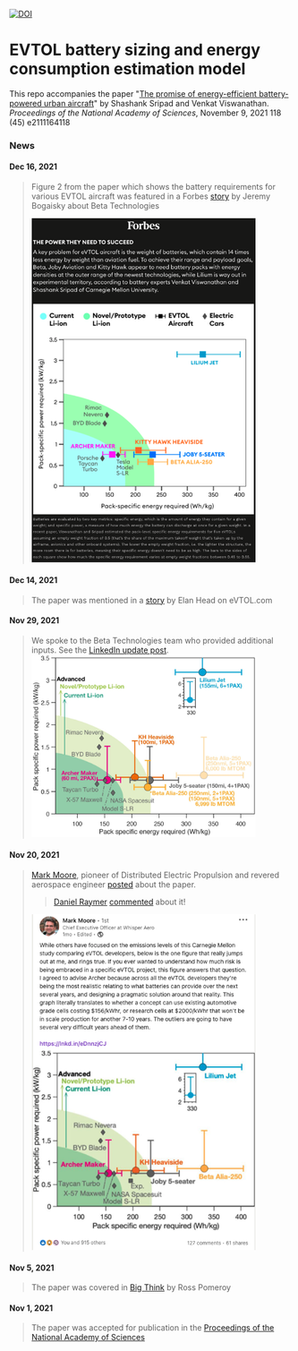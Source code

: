 [![DOI](https://zenodo.org/badge/379841695.svg)](https://zenodo.org/badge/latestdoi/379841695)

# EVTOL battery sizing and energy consumption estimation model

This repo accompanies the paper "[The promise of energy-efficient battery-powered urban aircraft](https://doi.org/10.1073/pnas.2111164118)" by Shashank Sripad and Venkat Viswanathan. _Proceedings of the National Academy of Sciences_, November 9, 2021 118 (45) e2111164118

### News
#### Dec 16, 2021
> Figure 2 from the paper which shows the battery requirements for various EVTOL aircraft was featured in a Forbes [story](https://www.forbes.com/sites/jeremybogaisky/2021/12/16/beta-technologies-amazon-ups-evtol/?ss=entrepreneurs&sh=3fa334762c24) by Jeremy Bogaisky about Beta Technologies
> 
> <img src="news/forbes_dec2021.png" alt="Forbes Bogaisky" width="400"/>

#### Dec 14, 2021
> The paper was mentioned in a [story](https://evtol.com/features/elon-musk-supersonic-electric-vtol-jet/) by Elan Head on eVTOL.com

#### Nov 29, 2021
> We spoke to the Beta Technologies team who provided additional inputs. See the [LinkedIn update post](https://www.linkedin.com/posts/ssripad_were-thrilled-by-all-the-feedback-and-discussions-activity-6871141765634699264-3xaM).
> <img src="news/Beta_update.jpeg" alt="Beta Alia" width="400"/>

#### Nov 20, 2021
> [Mark Moore](https://www.linkedin.com/in/mark-moore-99582787/?miniProfileUrn=urn%3Ali%3Afs_miniProfile%3AACoAABJ0JsEBBhojAWp_v_kPEA5UB4FAjDB42e4), pioneer of Distributed Electric Propulsion and revered aerospace engineer [posted](https://www.linkedin.com/posts/mark-moore-99582787_while-others-have-focused-on-the-emissions-activity-6867855419902099458-IPUf) about the paper.
>> [Daniel Raymer](https://g.co/kgs/cQfVaJ) [commented](https://www.linkedin.com/feed/update/urn:li:activity:6867855419902099458?commentUrn=urn%3Ali%3Acomment%3A%28activity%3A6867855419902099458%2C6867885475592568832%29) about it!
> 
> <img src="news/mmore_nov2021.png" alt="Mark Moore EVTOL" width="400"/>

#### Nov 5, 2021
> The paper was covered in [Big Think](https://bigthink.com/the-future/flying-cars-evtol-aircraft/) by Ross Pomeroy

#### Nov 1, 2021
> The paper was accepted for publication in the [Proceedings of the National Academy of Sciences](https://doi.org/10.1073/pnas.2111164118)
